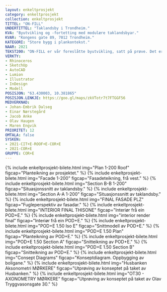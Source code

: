 ```yaml
---
layout: enkeltprosjekt
category: enkeltprosjekt
collection: enkeltprosjekt
TITTEL: "ON-FILL"
UNDERTITTEL: "Taklandsby i Trondheim."
KVA: "Byutvikling og -fortetting med modulære taklandsbyar."
KVAR: "Kongens gate 89, 7012 Trondheim."
KATEGORI: "Store bygg i plankontekst."
NAAR: 2021
TEKST200: "ON-FILL er vår foreslåtte byutvikling, satt på prøve. Det er ei vidareutvikling av alle dei tidlegare prosjekta - eit forsøk å setje bolegstrategien ut i live og prosjektere på éin stad, samstundes som vi forsøkjer å bevise at det fungerar på andre tomter. <br><br> COR+E er gjort om til ein \"POD\", og denne er grunnlaget for typologien. Bustadane er no mindre, og på berre éin etasje. Kongens Gate 89 er det mest utvikla eksemplet av typologien, men han er òg forsøkt på andre hustak i Trondheim, nemneverdige er Olav Tryggvasons gate 30 og Peter Egges plass 2. <br><br> Dei tre forsøkskaninane har fått nødvendig stadstilpassing, og fungerar godt i eksemplifisering av ein måte å byggje på. Dei syner korleis ein kan takle ulike situasjonar, og det er nødvednig å gjere tilpassingar basert på situasjonen ein byggjer i. Bustadskvalitet, vekt av ON-FILL, konstruksjon av \"vertsbygg\" og adkomstmoglegheiter er sterkt førande hensyn for at dette skal fungera."
VERKTY:
- Rhinoceros
- SketchUp
- AutoCAD
- Lumion
- Illustrator
- InDesign
- Modell
POSISJON: "63.430003, 10.381865"
POSISJON.LENKJE: https://goo.gl/maps/zkVTotr7t7FTGGF56
MEDVERKNAD: 
- Johan-Embrik Dalseg
- Einar Nørstegård
- Jacob Anke
- Olav Haugen
- Maren Engvik
PRIORITET: 12
OMTALA: false
SYSKEN:
- 2021-CIT+E-ROOF+E-COR+E
- 2021-COR+E
GRUPPE: COR+E
---
```

{% include enkeltprosjekt-bilete.html   img="Plan 1-200 Roof"               figcap="Planteikning av prosjektet." %}
{% include enkeltprosjekt-bilete.html   img="Facade 1-200"                  figcap="Fasadeteikning, frå vest." %}
{% include enkeltprosjekt-bilete.html   img="Section B-B 1-200"             figcap="Situasjonssnitt av taklandsby." %}
{% include enkeltprosjekt-bilete.html   img="Section A-A 1-200"             figcap="Situasjonssnitt av taklandsby." %}
{% include enkeltprosjekt-bilete.html   img="FINAL FASADE PLZ"              figcap="Fugleperspektiv av fasadar." %}
{% include enkeltprosjekt-bilete.html   img="INTERIOR FINAL THISONE"        figcap="Interiør frå ein POD+E." %}
{% include enkeltprosjekt-bilete.html   img="interior render final"         figcap="Interiør frå ein POD+E." %}
{% include enkeltprosjekt-bilete.html   img="POD+E 1.50 Iso E"              figcap="Snittmodell av POD+E." %}
{% include enkeltprosjekt-bilete.html   img="POD+E 1.50 Plan"               figcap="Planteikning av POD+E." %}
{% include enkeltprosjekt-bilete.html   img="POD+E 1.50 Section A"          figcap="Snitteikning av POD+E." %}
{% include enkeltprosjekt-bilete.html   img="POD+E 1.50 Section B"          figcap="Snitteikning av POD+E." %}
{% include enkeltprosjekt-bilete.html   img="Consept Diagrams"              figcap="Konseptdiagram. Oppbygging av boligane." %}
{% include enkeltprosjekt-bilete.html   img="Husbanken Aksonometri MØRKERE" figcap="Utprøving av konseptet på taket av Husbanken." %}
{% include enkeltprosjekt-bilete.html   img="OT30 - AXONOMETRY MØRKERE"     figcap="Utprøving av konseptet på taket av Olav Tryggvasonsgate 30." %}